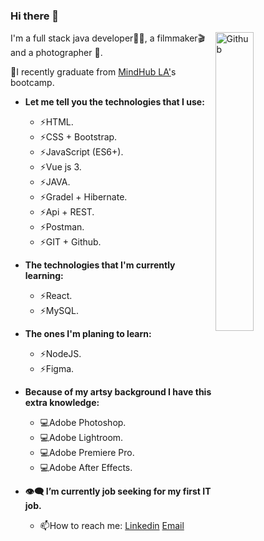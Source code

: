 ### Hi there 👋

<img width="35%" align="right" alt="Github" src="https://steamuserimages-a.akamaihd.net/ugc/1631947648964785474/81CBA15178466DD47195A239232202E78987B714/?imw=637&imh=358&ima=fit&impolicy=Letterbox&imcolor=%23000000&letterbox=true" />

I'm a full stack java developer👩‍💻, a filmmaker🎬 and a photographer 📸.

🎉I recently graduate from [MindHub LA'](https://mindhubweb.com/)s bootcamp.

- **Let me tell you the technologies that I use:**
 	- ⚡HTML.
	- ⚡CSS + Bootstrap.
	- ⚡JavaScript (ES6+).
	- ⚡Vue js 3.
	- ⚡JAVA.
	- ⚡Gradel + Hibernate.
	- ⚡Api + REST.
	- ⚡Postman.
	- ⚡GIT + Github.
	
- **The technologies that I'm currently learning:**
	- ⚡React.
	- ⚡MySQL.

- **The ones I'm planing to learn:**
	- ⚡NodeJS.
	- ⚡Figma.
	
- **Because of my artsy background I have this extra knowledge:**
	- 💻Adobe Photoshop.
	- 💻Adobe Lightroom.
	- 💻Adobe Premiere Pro.
	- 💻Adobe After Effects.

- **👁️‍🗨️ I’m currently job seeking for my first IT job.**
	- 📫How to reach me: [Linkedin](https://www.linkedin.com/in/ana-agustina-flores/) [Email](mailto:floresanagustina@hotmail.com)
